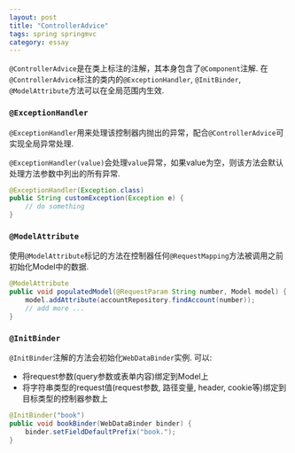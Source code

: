 ```yaml
---
layout: post
title: "ControllerAdvice"
tags: spring springmvc
category: essay
---
```


`@ControllerAdvice`是在类上标注的注解，其本身包含了`@Component`注解. 在`@ControllerAdvice`标注的类内的`@ExceptionHandler`, `@InitBinder`, `@ModelAttribute`方法可以在全局范围内生效. 

### `@ExceptionHandler`

`@ExceptionHandler`用来处理该控制器内抛出的异常，配合`@ControllerAdvice`可实现全局异常处理. 

`@ExceptionHandler(value)`会处理`value`异常，如果value为空，则该方法会默认处理方法参数中列出的所有异常. 

```java
@ExceptionHandler(Exception.class)
public String customException(Exception e) {
	// do something
}
```

### `@ModelAttribute`

使用`@ModelAttribute`标记的方法在控制器任何`@RequestMapping`方法被调用之前初始化Model中的数据. 

```java
@ModelAttribute
public void populatedModel(@RequestParam String number, Model model) {
    model.addAttribute(accountRepository.findAccount(number));
    // add more ...
}
```

### `@InitBinder`

`@InitBinder`注解的方法会初始化`WebDataBinder`实例. 可以: 

- 将request参数(query参数或表单内容)绑定到Model上
- 将字符串类型的request值(request参数, 路径变量, header, cookie等)绑定到目标类型的控制器参数上

```java
@InitBinder("book")
public void bookBinder(WebDataBinder binder) {
    binder.setFieldDefaultPrefix("book.");
}
```

